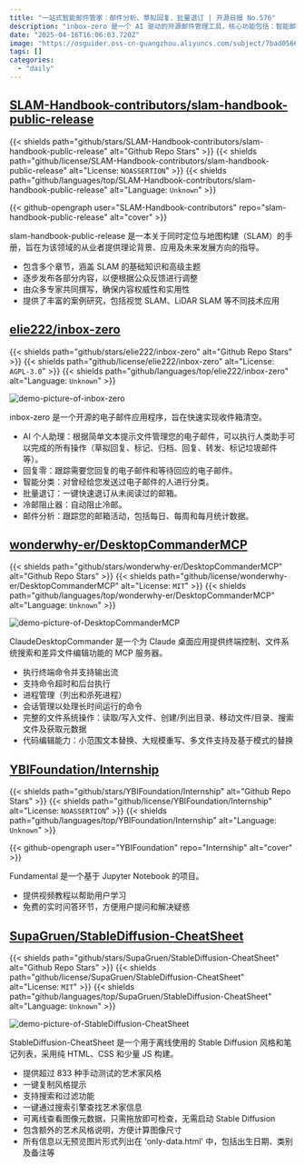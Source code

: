 ```yaml
---
title: "一站式智能邮件管家：邮件分析、草拟回复、批量退订 | 开源日报 No.576"
description: "inbox-zero 是一个 AI 驱动的开源邮件管理工具，核心功能包括：智能邮件分类、批量退订、冷邮拦截、邮件分析，以及通过 AI 助手实现自动归档/回复等操作，帮助用户快速清空收件箱。"
date: "2025-04-16T16:06:03.720Z"
image: "https://osguider.oss-cn-guangzhou.aliyuncs.com/subject/7bad0566c7411881eedb3fc2cc82befd.png"
tags: []
categories:
  - "daily"
---
```


## [SLAM-Handbook-contributors/slam-handbook-public-release](https://github.com/SLAM-Handbook-contributors/slam-handbook-public-release)

{{< shields path="github/stars/SLAM-Handbook-contributors/slam-handbook-public-release" alt="Github Repo Stars" >}} {{< shields path="github/license/SLAM-Handbook-contributors/slam-handbook-public-release" alt="License: `NOASSERTION`" >}} {{< shields path="github/languages/top/SLAM-Handbook-contributors/slam-handbook-public-release" alt="Language: `Unknown`" >}}

{{< github-opengraph user="SLAM-Handbook-contributors" repo="slam-handbook-public-release" alt="cover" >}}

slam-handbook-public-release 是一本关于同时定位与地图构建（SLAM）的手册，旨在为该领域的从业者提供理论背景、应用及未来发展方向的指导。

- 包含多个章节，涵盖 SLAM 的基础知识和高级主题
- 逐步发布各部分内容，以便根据公众反馈进行调整
- 由众多专家共同撰写，确保内容权威性和实用性
- 提供了丰富的案例研究，包括视觉 SLAM、LiDAR SLAM 等不同技术应用
  
## [elie222/inbox-zero](https://github.com/elie222/inbox-zero)

{{< shields path="github/stars/elie222/inbox-zero" alt="Github Repo Stars" >}} {{< shields path="github/license/elie222/inbox-zero" alt="License: `AGPL-3.0`" >}} {{< shields path="github/languages/top/elie222/inbox-zero" alt="Language: `Unknown`" >}}

![demo-picture-of-inbox-zero](https://static.osguider.com/subject/github/elie222/inbox-zero/8895b48c83ffe6dfceaf57da7d84096a.png)

inbox-zero 是一个开源的电子邮件应用程序，旨在快速实现收件箱清空。

- AI 个人助理：根据简单文本提示文件管理您的电子邮件，可以执行人类助手可以完成的所有操作（草拟回复、标记、归档、回复、转发、标记垃圾邮件等）。
- 回复零：跟踪需要您回复的电子邮件和等待回应的电子邮件。
- 智能分类：对曾经给您发送过电子邮件的人进行分类。
- 批量退订：一键快速退订从未阅读过的邮箱。
- 冷邮阻止器：自动阻止冷邮。
- 邮件分析：跟踪您的邮箱活动，包括每日、每周和每月统计数据。
  
## [wonderwhy-er/DesktopCommanderMCP](https://github.com/wonderwhy-er/DesktopCommanderMCP)

{{< shields path="github/stars/wonderwhy-er/DesktopCommanderMCP" alt="Github Repo Stars" >}} {{< shields path="github/license/wonderwhy-er/DesktopCommanderMCP" alt="License: `MIT`" >}} {{< shields path="github/languages/top/wonderwhy-er/DesktopCommanderMCP" alt="Language: `Unknown`" >}}

![demo-picture-of-DesktopCommanderMCP](https://static.osguider.com/subject/github/wonderwhy-er/DesktopCommanderMCP/858e52e619694054e1a37253bf03d5dd.png)

ClaudeDesktopCommander 是一个为 Claude 桌面应用提供终端控制、文件系统搜索和差异文件编辑功能的 MCP 服务器。

- 执行终端命令并支持输出流
- 支持命令超时和后台执行
- 进程管理（列出和杀死进程）
- 会话管理以处理长时间运行的命令
- 完整的文件系统操作：读取/写入文件、创建/列出目录、移动文件/目录、搜索文件及获取元数据
- 代码编辑能力：小范围文本替换、大规模重写、多文件支持及基于模式的替换
  
## [YBIFoundation/Internship](https://github.com/YBIFoundation/Internship)

{{< shields path="github/stars/YBIFoundation/Internship" alt="Github Repo Stars" >}} {{< shields path="github/license/YBIFoundation/Internship" alt="License: `NOASSERTION`" >}} {{< shields path="github/languages/top/YBIFoundation/Internship" alt="Language: `Unknown`" >}}

{{< github-opengraph user="YBIFoundation" repo="Internship" alt="cover" >}}

Fundamental 是一个基于 Jupyter Notebook 的项目。

- 提供视频教程以帮助用户学习
- 免费的实时问答环节，方便用户提问和解决疑惑
  
## [SupaGruen/StableDiffusion-CheatSheet](https://github.com/SupaGruen/StableDiffusion-CheatSheet)

{{< shields path="github/stars/SupaGruen/StableDiffusion-CheatSheet" alt="Github Repo Stars" >}} {{< shields path="github/license/SupaGruen/StableDiffusion-CheatSheet" alt="License: `MIT`" >}} {{< shields path="github/languages/top/SupaGruen/StableDiffusion-CheatSheet" alt="Language: `Unknown`" >}}

![demo-picture-of-StableDiffusion-CheatSheet](https://static.osguider.com/subject/github/SupaGruen/StableDiffusion-CheatSheet/37fcda25304ec919b73b2b178de55875.webp)

StableDiffusion-CheatSheet 是一个用于离线使用的 Stable Diffusion 风格和笔记列表，采用纯 HTML、CSS 和少量 JS 构建。

- 提供超过 833 种手动测试的艺术家风格
- 一键复制风格提示
- 支持搜索和过滤功能
- 一键通过搜索引擎查找艺术家信息
- 可离线查看图像元数据，只需拖放即可检查，无需启动 Stable Diffusion
- 包含额外的艺术风格说明，方便计算图像尺寸
- 所有信息以无预览图片形式列出在 'only-data.html' 中，包括出生日期、类别及备注等
  

